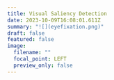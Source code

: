 ```yaml
---
title: Visual Saliency Detection
date: 2023-10-09T16:08:01.611Z
summary: "![](eyefixation.png)"
draft: false
featured: false
image:
  filename: ""
  focal_point: LEFT
  preview_only: false
---
```

